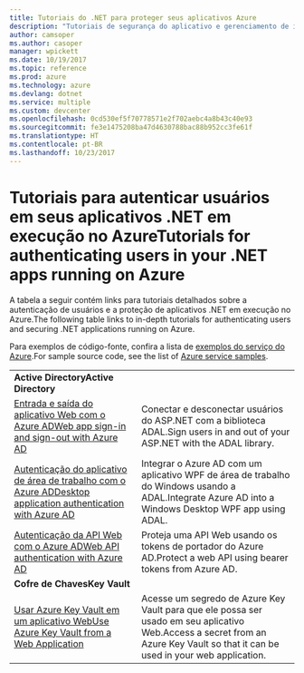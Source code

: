 ```yaml
---
title: Tutoriais do .NET para proteger seus aplicativos Azure
description: "Tutoriais de segurança do aplicativo e gerenciamento de identidades nos aplicativos .NET em execução no Azure."
author: camsoper
ms.author: casoper
manager: wpickett
ms.date: 10/19/2017
ms.topic: reference
ms.prod: azure
ms.technology: azure
ms.devlang: dotnet
ms.service: multiple
ms.custom: devcenter
ms.openlocfilehash: 0cd530ef5f70778571e2f702aebc4a8b43c40e93
ms.sourcegitcommit: fe3e1475208ba47d4630788bac88b952cc3fe61f
ms.translationtype: HT
ms.contentlocale: pt-BR
ms.lasthandoff: 10/23/2017
---
```

# <a name="tutorials-for-authenticating-users-in-your-net-apps-running-on-azure"></a><span data-ttu-id="3b27f-103">Tutoriais para autenticar usuários em seus aplicativos .NET em execução no Azure</span><span class="sxs-lookup"><span data-stu-id="3b27f-103">Tutorials for authenticating users in your .NET apps running on Azure</span></span>

<span data-ttu-id="3b27f-104">A tabela a seguir contém links para tutoriais detalhados sobre a autenticação de usuários e a proteção de aplicativos .NET em execução no Azure.</span><span class="sxs-lookup"><span data-stu-id="3b27f-104">The following table links to in-depth tutorials for authenticating users and securing .NET applications running on Azure.</span></span>

<span data-ttu-id="3b27f-105">Para exemplos de código-fonte, confira a lista de [exemplos do serviço do Azure](https://azure.microsoft.com/resources/samples/?platform=dotnet).</span><span class="sxs-lookup"><span data-stu-id="3b27f-105">For sample source code, see the list of [Azure service samples](https://azure.microsoft.com/resources/samples/?platform=dotnet).</span></span>

| | |
|---|---|
|<span data-ttu-id="3b27f-106">**Active Directory**</span><span class="sxs-lookup"><span data-stu-id="3b27f-106">**Active Directory**</span></span>||
| <span data-ttu-id="3b27f-107">[Entrada e saída do aplicativo Web com o Azure AD][1]</span><span class="sxs-lookup"><span data-stu-id="3b27f-107">[Web app sign-in and sign-out with Azure AD][1]</span></span> | <span data-ttu-id="3b27f-108">Conectar e desconectar usuários do ASP.NET com a biblioteca ADAL.</span><span class="sxs-lookup"><span data-stu-id="3b27f-108">Sign users in and out of your ASP.NET with the ADAL library.</span></span>
| <span data-ttu-id="3b27f-109">[Autenticação do aplicativo de área de trabalho com o Azure AD][2]</span><span class="sxs-lookup"><span data-stu-id="3b27f-109">[Desktop application authentication with Azure AD][2]</span></span>| <span data-ttu-id="3b27f-110">Integrar o Azure AD com um aplicativo WPF de área de trabalho do Windows usando a ADAL.</span><span class="sxs-lookup"><span data-stu-id="3b27f-110">Integrate Azure AD into a Windows Desktop WPF app using ADAL.</span></span> | 
| <span data-ttu-id="3b27f-111">[Autenticação da API Web com o Azure AD][3]</span><span class="sxs-lookup"><span data-stu-id="3b27f-111">[Web API authentication with Azure AD][3]</span></span> | <span data-ttu-id="3b27f-112">Proteja uma API Web usando os tokens de portador do Azure AD.</span><span class="sxs-lookup"><span data-stu-id="3b27f-112">Protect a web API using bearer tokens from Azure AD.</span></span> |
|<span data-ttu-id="3b27f-113">**Cofre de Chaves**</span><span class="sxs-lookup"><span data-stu-id="3b27f-113">**Key Vault**</span></span>||
| <span data-ttu-id="3b27f-114">[Usar Azure Key Vault em um aplicativo Web][4]</span><span class="sxs-lookup"><span data-stu-id="3b27f-114">[Use Azure Key Vault from a Web Application][4]</span></span> | <span data-ttu-id="3b27f-115">Acesse um segredo de Azure Key Vault para que ele possa ser usado em seu aplicativo Web.</span><span class="sxs-lookup"><span data-stu-id="3b27f-115">Access a secret from an Azure Key Vault so that it can be used in your web application.</span></span> | 

[1]: /azure/active-directory/develop/active-directory-devquickstarts-webapp-dotnet
[2]: /azure/active-directory/develop/active-directory-devquickstarts-dotnet
[3]: /azure/active-directory/develop/active-directory-devquickstarts-webapi-dotnet
[4]: /azure/key-vault/key-vault-use-from-web-application